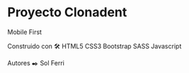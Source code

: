 # Proyecto Clonadent

Mobile First

Construido con 🛠️
HTML5
CSS3
Bootstrap
SASS
Javascript

Autores ✒️
Sol Ferri

